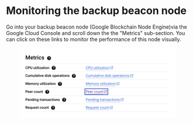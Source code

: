 # Monitoring the backup beacon node

Go into your backup beacon node (Google Blockchain Node Engine)via the Google Cloud Console and scroll down the the "Metrics" sub-section. You can click on these links to monitor the performance of this node visually.

<figure><img src="../../.gitbook/assets/Screenshot 2023-08-17 at 6.13.20 PM.png" alt=""><figcaption></figcaption></figure>
